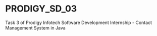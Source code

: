 # PRODIGY_SD_03
Task 3 of Prodigy Infotech Software Development Internship - Contact Management System in Java
